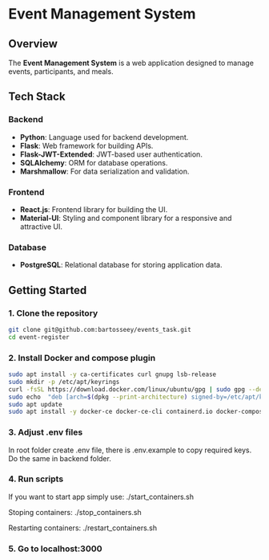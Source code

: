 # Event Management System

## Overview

The **Event Management System** is a web application designed to manage events, participants, and meals. 

## Tech Stack

### Backend

- **Python**: Language used for backend development.
- **Flask**: Web framework for building APIs.
- **Flask-JWT-Extended**: JWT-based user authentication.
- **SQLAlchemy**: ORM for database operations.
- **Marshmallow**: For data serialization and validation.

### Frontend

- **React.js**: Frontend library for building the UI.
- **Material-UI**: Styling and component library for a responsive and attractive UI.

### Database

- **PostgreSQL**: Relational database for storing application data.

## Getting Started

### 1. Clone the repository
```bash
git clone git@github.com:bartosseey/events_task.git
cd event-register
```

### 2. Install Docker and compose plugin
```bash
sudo apt install -y ca-certificates curl gnupg lsb-release
sudo mkdir -p /etc/apt/keyrings
curl -fsSL https://download.docker.com/linux/ubuntu/gpg | sudo gpg --dearmor -o /etc/apt/keyrings/docker.gpg
sudo echo  "deb [arch=$(dpkg --print-architecture) signed-by=/etc/apt/keyrings/docker.gpg] https://download.docker.com/linux/ubuntu  $(lsb_release -cs) stable" | sudo tee /etc/apt/sources.list.d/docker.list > /dev/null
sudo apt update
sudo apt install -y docker-ce docker-ce-cli containerd.io docker-compose-plugin
```

### 3. Adjust .env files

In root folder create .env file, there is .env.example to copy required keys.
Do the same in backend folder.


### 4. Run scripts

If you want to start app simply use:
./start_containers.sh

Stoping containers:
./stop_containers.sh

Restarting containers:
./restart_containers.sh


### 5. Go to localhost:3000
